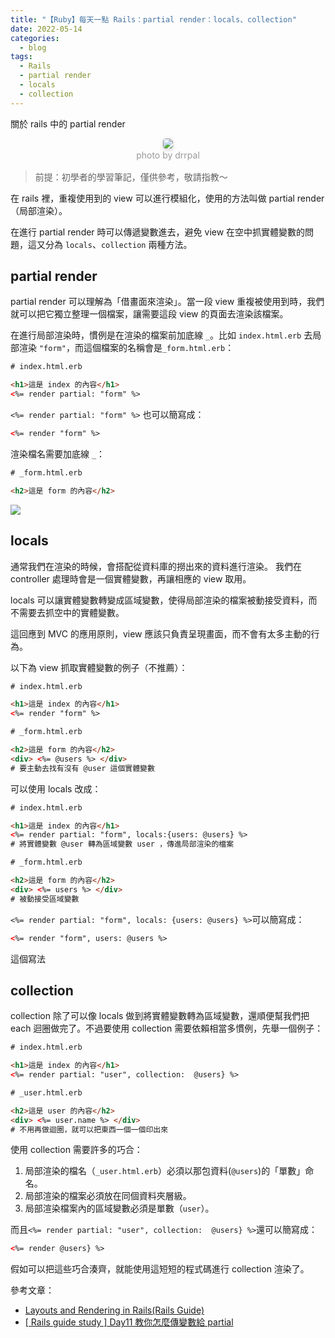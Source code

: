 ```yaml
---
title: "【Ruby】每天一點 Rails：partial render：locals、collection"
date: 2022-05-14
categories:
  - blog
tags:
  - Rails
  - partial render
  - locals
  - collection
---
```


 關於 rails 中的 partial render

<center>
    <img style="border-radius: 0.3125em;
    box-shadow: 0 2px 4px 0 rgba(34,36,38,.12),0 2px 10px 0 rgba(34,36,38,.08);" 
    src="https://miro.medium.com/max/1400/0*w2HdkZxq7ABkKPrO.jpeg">
    <br>
    <div style="color:orange;
    display: inline-block;
    color: #999;
    padding: 2px; font-size:14px">photo by drrpal</div>
</center>

> 前提：初學者的學習筆記，僅供參考，敬請指教～

在 rails 裡，重複使用到的 view 可以進行模組化，使用的方法叫做 partial render（局部渲染）。

在進行 partial render 時可以傳遞變數進去，避免 view 在空中抓實體變數的問題，這又分為 `locals`、`collection` 兩種方法。

## partial render

partial render 可以理解為「借畫面來渲染」。當一段 view 重複被使用到時，我們就可以把它獨立整理一個檔案，讓需要這段 view 的頁面去渲染該檔案。

在進行局部渲染時，慣例是在渲染的檔案前加底線 `_`。比如 `index.html.erb` 去局部渲染 `"form"`，而這個檔案的名稱會是`_form.html.erb`：
```html
# index.html.erb

<h1>這是 index 的內容</h1>
<%= render partial: "form" %>
```
`<%= render partial: "form" %>` 也可以簡寫成：
```html
<%= render "form" %>
```
渲染檔名需要加底線 `_`：
```html
# _form.html.erb

<h2>這是 form 的內容</h2>
```
![](https://miro.medium.com/max/1208/0*_a0zi5oNcu50LN73.png)


## locals

通常我們在渲染的時候，會搭配從資料庫的撈出來的資料進行渲染。
我們在 controller 處理時會是一個實體變數，再讓相應的 view 取用。


locals 可以讓實體變數轉變成區域變數，使得局部渲染的檔案被動接受資料，而不需要去抓空中的實體變數。

這回應到 MVC 的應用原則，view 應該只負責呈現畫面，而不會有太多主動的行為。

以下為 view 抓取實體變數的例子（不推薦）：

```html
# index.html.erb

<h1>這是 index 的內容</h1>
<%= render "form" %>
```

```html
# _form.html.erb

<h2>這是 form 的內容</h2>
<div> <%= @users %> </div>
# 要主動去找有沒有 @user 這個實體變數
```
可以使用 locals 改成：
```html
# index.html.erb

<h1>這是 index 的內容</h1>
<%= render partial: "form", locals:{users: @users} %>
# 將實體變數 @user 轉為區域變數 user ，傳進局部渲染的檔案
```
```html
# _form.html.erb

<h2>這是 form 的內容</h2>
<div> <%= users %> </div>
# 被動接受區域變數
```
`<%= render partial: "form", locals: {users: @users} %>`可以簡寫成：
```html
<%= render "form", users: @users %>
```
這個寫法
## collection
collection 除了可以像 locals 做到將實體變數轉為區域變數，還順便幫我們把 each 迴圈做完了。不過要使用 collection 需要依賴相當多慣例，先舉一個例子：

```html
# index.html.erb

<h1>這是 index 的內容</h1>
<%= render partial: "user", collection:  @users} %>
```

```html
# _user.html.erb

<h2>這是 user 的內容</h2>
<div> <%= user.name %> </div>
# 不用再做迴圈，就可以把東西一個一個印出來
```
使用 collection 需要許多的巧合：

1. 局部渲染的檔名（`_user.html.erb`）必須以那包資料(`@users`)的「單數」命名。
2. 局部渲染的檔案必須放在同個資料夾層級。
3. 局部渲染檔案內的區域變數必須是單數（`user`）。 

而且`<%= render partial: "user", collection:  @users} %>`還可以簡寫成：
```html
<%= render @users} %>
```
假如可以把這些巧合湊齊，就能使用這短短的程式碼進行 collection 渲染了。

參考文章：
+ [Layouts and Rendering in Rails(Rails Guide)](https://guides.rubyonrails.org/layouts_and_rendering.html)
+ [ [ Rails guide study ] Day11 教你怎麼傳變數給 partial](https://ithelp.ithome.com.tw/articles/10216293)

